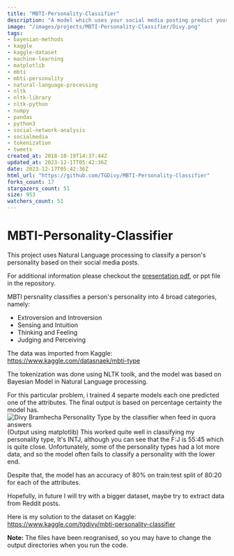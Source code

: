 ```yaml
---
title: "MBTI-Personality-Classifier"
description: "A model which uses your social media posting predict your MBTI personality type."
image: "/images/projects/MBTI-Personality-Classifier/Divy.png"
tags: 
- bayesian-methods
- kaggle
- kaggle-dataset
- machine-learning
- matplotlib
- mbti
- mbti-personality
- natural-language-processing
- nltk
- nltk-library
- nltk-python
- numpy
- pandas
- python3
- social-network-analysis
- socialmedia
- tokenization
- tweets
created_at: 2018-10-19T14:37:44Z
updated_at: 2023-12-17T05:42:36Z
date: 2023-12-17T05:42:36Z
html_url: "https://github.com/TGDivy/MBTI-Personality-Classifier"
forks_count: 17
stargazers_count: 51
size: 953
watchers_count: 51
---
```


# MBTI-Personality-Classifier

This project uses Natural Language processing to classify a person's personality based on their social media posts.

For additional information please checkout the [presentation pdf](https://github.com/TGDivy/MBTI-Personality-Classifier/blob/master/Project%20Presentation.pdf), or ppt file in the repository. 

MBTI persnality classifies a person's personality into 4 broad categories, namely:
  * Extroversion and Introversion
  * Sensing and Intuition
  * Thinking and Feeling
  * Judging and Perceiving

The data was imported from Kaggle: https://www.kaggle.com/datasnaek/mbti-type

The tokenization was done using NLTK toolk, and the model was based on Bayesian Model in Natural Language processing.

For this particular problem, i trained 4 separte models each one predicted one of the attributes. The final output is based on percentage certainty the model has. 
![Divy Bramhecha Personality Type by the classifier when feed in quora answers](/images/projects/MBTI-Personality-Classifier/Divy.png)
(Output using matplotlib)
This worked quite well in classifying my personality type, It's INTJ, although you can see that the F:J is 55:45 which is quite close. Unfortunately, some of the personality types had a lot more data, and so the model often fails to classify a personality with the lower end.

Despite that, the model has an accuracy of 80% on train:test split of 80:20 for each of the attributes.

Hopefully, in future I will try with a bigger dataset, maybe try to extract data from Reddit posts.

Here is my solution to the dataset on Kaggle: https://www.kaggle.com/tgdivy/mbti-personality-classifier

**Note:** The files have been reogranised, so you may have to change the output directories when you run the code.
